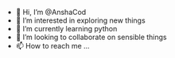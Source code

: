 - 👋 Hi, I’m @AnshaCod
- 👀 I’m interested in exploring new things
- 🌱 I’m currently learning python
- 💞️ I’m looking to collaborate on sensible things
- 📫 How to reach me ...

<!---
AnshaCod/AnshaCod is a ✨ special ✨ repository because its `README.md` (this file) appears on your GitHub profile.
You can click the Preview link to take a look at your changes.
--->
